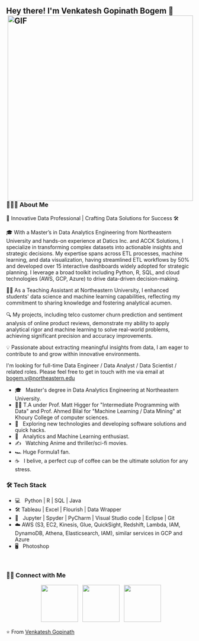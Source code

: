 <h2> Hey there! I'm Venkatesh Gopinath Bogem 👋 <img align="right" alt="GIF" src="https://i.ibb.co/2gdmMjK/image.png" width="500"></h2>


<h3> 👨🏻‍💻 About Me </h3>

🚀 Innovative Data Professional | Crafting Data Solutions for Success 🛠️

🎓 With a Master’s in Data Analytics Engineering from Northeastern University and hands-on experience at Datics Inc. and ACCK Solutions, I specialize in transforming complex datasets into actionable insights and strategic decisions. My expertise spans across ETL processes, machine learning, and data visualization, having streamlined ETL workflows by 50% and developed over 15 interactive dashboards widely adopted for strategic planning. I leverage a broad toolkit including Python, R, SQL, and cloud technologies (AWS, GCP, Azure) to drive data-driven decision-making.

👩‍🏫 As a Teaching Assistant at Northeastern University, I enhanced students' data science and machine learning capabilities, reflecting my commitment to sharing knowledge and fostering analytical acumen.

🔍 My projects, including telco customer churn prediction and sentiment analysis of online product reviews, demonstrate my ability to apply analytical rigor and machine learning to solve real-world problems, achieving significant precision and accuracy improvements.

💡 Passionate about extracting meaningful insights from data, I am eager to contribute to and grow within innovative environments.

I'm looking for full-time Data Engineer / Data Analyst / Data Scientist / related roles. Please feel free to get in touch with me via email at bogem.v@northeastern.edu

- 🎓 &nbsp; Master's degree in Data Analytics Engineering at Northeastern University.
- :teacher:  T.A under Prof. Matt Higger for "Intermediate Programming with Data" and Prof. Ahmed Bilal for "Machine Learning / Data Mining" at Khoury College of computer sciences.
- 🤔 &nbsp; Exploring new technologies and developing software solutions and quick hacks.
- 💼 &nbsp; Analytics and Machine Learning enthusiast.
- ✍️ &nbsp; Watching Anime and thriller/sci-fi movies.
- :racing_car: Huge Formula1 fan.
- ☕ &nbsp; I belive, a perfect cup of coffee can be the ultimate solution for any stress. 

<h3>🛠 Tech Stack</h3>

- 💻 &nbsp; Python | R | SQL | Java  
- :hammer_and_wrench: Tableau | Excel | Flourish | Data Wrapper
- 🔧 &nbsp; Jupyter | Spyder | PyCharm | Visual Studio code | Eclipse | Git
- ☁️ AWS (S3, EC2, Kinesis, Glue, QuickSight, Redshift, Lambda, IAM, DynamoDB, Athena, Elasticsearch, IAM), similar services in GCP and Azure
- 🖥 &nbsp;  Photoshop

<br>


<h3> 🤝🏻 Connect with Me </h3>

<p align="center">
&nbsp; <a href="https://www.instagram.com/okay_venky/" target="_blank" rel="noopener noreferrer"><img src="https://upload.wikimedia.org/wikipedia/commons/thumb/9/95/Instagram_logo_2022.svg/2048px-Instagram_logo_2022.svg.png" width="100" /></a>  
&nbsp; <a href="https://www.linkedin.com/in/venkatesh-gopinath/" target="_blank" rel="noopener noreferrer"><img src="https://cdn-icons-png.flaticon.com/512/174/174857.png" width="100" /></a>
&nbsp; <a href="mailto:bogem.v@northeastern.edu" target="_blank" rel="noopener noreferrer"><img src="https://i.ibb.co/yd47Syb/outlook-image.png"  width="100" /></a>
</p>

⭐️ From [Venkatesh Gopinath](https://github.com/venkateshgopinath24)

